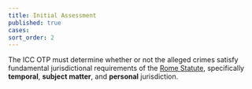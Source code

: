```yaml
---
title: Initial Assessment
published: true
cases:
sort_order: 2
---
```



The ICC OTP must determine whether or not the alleged crimes satisfy fundamental jurisdictional requirements of the [Rome Statute](https://www.icc-cpi.int/nr/rdonlyres/ea9aeff7-5752-4f84-be94-0a655eb30e16/0/rome_statute_english.pdf), specifically **temporal**, **subject matter**, and **personal** jurisdiction.
